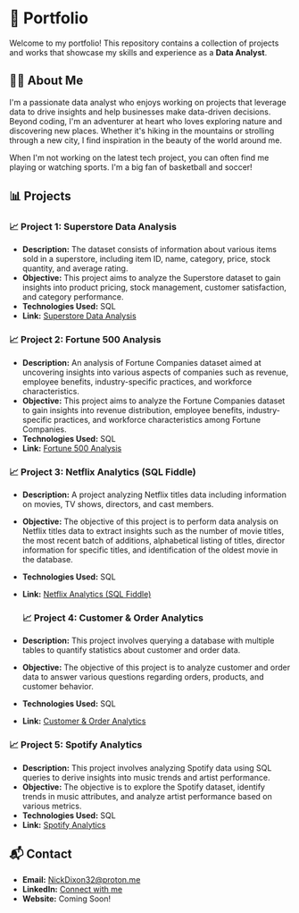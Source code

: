 # 🚀 Portfolio

Welcome to my portfolio! This repository contains a collection of projects and works that showcase my skills and experience as a **Data Analyst**.


## 🙋‍♂️ About Me

I'm a passionate data analyst who enjoys working on projects that leverage data to drive insights and help businesses make data-driven decisions. Beyond coding, I'm an adventurer at heart who loves exploring nature and discovering new places. Whether it's hiking in the mountains or strolling through a new city, I find inspiration in the beauty of the world around me.

When I'm not working on the latest tech project, you can often find me playing or watching sports. I'm a big fan of basketball and soccer!

## 📊 Projects

### 📈 Project 1: Superstore Data Analysis
- **Description:** The dataset consists of information about various items sold in a superstore, including item ID, name, category, price, stock quantity, and average rating.
- **Objective:** This project aims to analyze the Superstore dataset to gain insights into product pricing, stock management, customer satisfaction, and category performance.
- **Technologies Used:** SQL
- **Link:** [Superstore Data Analysis](https://github.com/whitelotus32/SQL/blob/main/Superstore)

### 📈 Project 2: Fortune 500 Analysis
- **Description:** An analysis of Fortune Companies dataset aimed at uncovering insights into various aspects of companies such as revenue, employee benefits, industry-specific practices, and workforce characteristics.
- **Objective:** This project aims to analyze the Fortune Companies dataset to gain insights into revenue distribution, employee benefits, industry-specific practices, and workforce characteristics among Fortune Companies.
- **Technologies Used:** SQL
- **Link:** [Fortune 500 Analysis](https://github.com/whitelotus32/SQL/blob/main/Fortune%20500%20Analysis)

### 📈 Project 3: Netflix Analytics (SQL Fiddle)
- **Description:** A project analyzing Netflix titles data including information on movies, TV shows, directors, and cast members.
- **Objective:** The objective of this project is to perform data analysis on Netflix titles data to extract insights such as the number of movie titles, the most recent batch of additions, alphabetical listing of titles, director information for specific titles, and identification of the oldest movie in the database.
- **Technologies Used:** SQL
- **Link:** [Netflix Analytics (SQL Fiddle)](https://github.com/whitelotus32/SQL/blob/main/Netflix%20Analytics%20(SQL%20Fiddle))

  ### 📈 Project 4: Customer & Order Analytics
- **Description:** This project involves querying a database with multiple tables to quantify statistics about customer and order data.
- **Objective:** The objective of this project is to analyze customer and order data to answer various questions regarding orders, products, and customer behavior.
- **Technologies Used:** SQL
- **Link:** [Customer & Order Analytics](https://github.com/whitelotus32/SQL/blob/main/Customer%20%26%20Order%20Analytics)

### 📈 Project 5: Spotify Analytics
- **Description:** This project involves analyzing Spotify data using SQL queries to derive insights into music trends and artist performance.
- **Objective:** The objective is to explore the Spotify dataset, identify trends in music attributes, and analyze artist performance based on various metrics.
- **Technologies Used:** SQL
- **Link:** [Spotify Analytics](https://github.com/whitelotus32/SQL/blob/main/Spotify%20Analytics)

## 📬 Contact

- **Email:** NickDixon32@proton.me
- **LinkedIn:** [Connect with me](https://www.linkedin.com/in/nickdixon32/)
- **Website:** Coming Soon!
